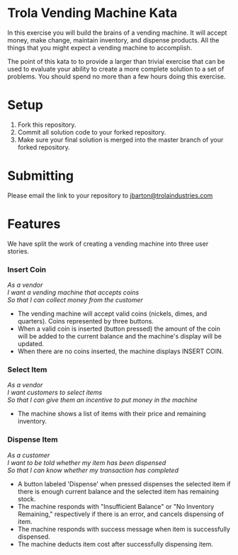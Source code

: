 Trola Vending Machine Kata
====================

In this exercise you will build the brains of a vending machine.  It will accept money, make change, maintain
inventory, and dispense products.  All the things that you might expect a vending machine to accomplish.

The point of this kata to to provide a larger than trivial exercise that can be used to evaluate your ability to create a more complete solution to a set of problems. You should spend no more than a few hours doing this exercise. 

Setup
========

1. Fork this repository. 
2. Commit all solution code to your forked repository.
3. Make sure your final solution is merged into the master branch of your forked repository.

Submitting
========

Please email the link to your repository to [jbarton@trolaindustries.com](mailto:jbarton@trolaindustries.com)

Features
========

We have split the work of creating a vending machine into three user stories.

### Insert Coin

_As a vendor_  
_I want a vending machine that accepts coins_  
_So that I can collect money from the customer_ 

- The vending machine will accept valid coins (nickels, dimes, and quarters). Coins represented by three buttons.
- When a valid coin is inserted (button pressed) the amount of the coin will be added to the current balance and the machine's display will be updated.
- When there are no coins inserted, the machine displays INSERT COIN.

### Select Item

_As a vendor_  
_I want customers to select items_  
_So that I can give them an incentive to put money in the machine_

- The machine shows a list of items with their price and remaining inventory.

### Dispense Item

_As a customer_  
_I want to be told whether my item has been dispensed_  
_So that I can know whether my transaction has completed_  

- A button labeled 'Dispense' when pressed dispenses the selected item if there is enough current balance and the selected item has remaining stock.
- The machine responds with "Insufficient Balance" or "No Inventory Remaining," respectively if there is an error, and cancels dispensing of item.
- The machine responds with success message when item is successfully dispensed.
- The machine deducts item cost after successfully dispensing item.

